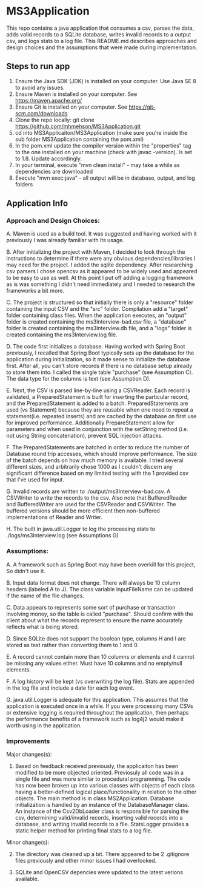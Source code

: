 # MS3Application

This repo contains a java application that consumes a csv, parses the data, adds valid records to a SQLite database, writes invalid records to a output csv, and logs stats to a log file. This README.md describes approaches and design choices and the assumptions that were made during implementation.

## Steps to run app

1.  Ensure the Java SDK (JDK) is installed on your computer. Use Java SE 8 to avoid any issues.
2.  Ensure Maven is installed on your computer. See https://maven.apache.org/
3.  Ensure Git is installed on your computer. See https://git-scm.com/downloads
4.  Clone the repo locally: git clone https://github.com/mhmehson/MS3Application.git
5.  cd into MS3Applicaiton/MS3Application (make sure you're inside the sub folder MS3Application containing the pom.xml)
6.  In the pom.xml update the compiler version within the "properties" tag to the one installed on your machine (check with javac -version). Is set to 1.8. Update accordingly.
7.  In your terminal, execute "mvn clean install" - may take a while as dependencies are downloaded
8.  Execute "mvn exec:java" - all output will be in database, output, and log folders

## Application Info

### Approach and Design Choices:

A. Maven is used as a build tool. It was suggested and having worked with it previously I was already familiar with its usage.

B. After initializing the project with Maven, I decided to look through the instructions to determine if there were any obvious dependencies/libraries I may need for the project. I added the sqlite dependency. After researching csv parsers I chose opencsv as it appeared to be widely used and appeared to be easy to use as well. At this point I put off adding a logging framework as is was something I didn't need immediately and I needed to research the frameworks a bit more.

C. The project is structured so that initially there is only a "resource" folder containing the input CSV and the "src" folder. Compilation add a "target" folder containing class files. When the application executes, an "output" folder is created containing the ms3Interview-bad.csv file, a "database" folder is created containing the ms3Interview.db file, and a "logs" folder is created containing the ms3Interview.log file.

D. The code first initializes a database. Having worked with Spring Boot previously, I recalled that Spring Boot typically sets up the database for the application during initialization, so it made sense to initialize the database first. After all, you can't store records if there is no database setup already to store them into. I called the single table "purchase" (see Assumption C). The data type for the columns is text (see Assumption D).

E. Next, the CSV is parsed line-by-line using a CSVReader. Each record is validated, a PreparedStatement is built for inserting the particular record, and the PreparedStatement is added to a batch. PreparedStatements are used (vs Statement) because they are reusable when one need to repeat a statement(i.e. repeated inserts) and are cached by the database on first use for improved performance. Additionally PrepareStatement allow for parameters and when used in conjunction with the setString method (i.e. not using String concatenation), prevent SQL injection attacks.

F. The PreparedStatements are batched in order to reduce the number of Database round trip accesses, which should improve performance. The size of the batch depends on how much memory is available. I tried several different sizes, and arbitrarily chose 1000 as I couldn't discern any significant difference based on my limited testing with the 1 provided csv that I've used for input.

G. Invalid records are written to ./output/ms3Interview-bad.csv. A CSVWriter to write the records to the csv. Also note that BufferedReader and BufferedWriter are used for the CSVReader and CSVWriter. The buffered versions should be more efficient then non-buffered implementations of Reader and Writer.

H. The built in java.util.Logger to log the processing stats to ./logs/ms3Interview.log (see Assumptions G)

### Assumptions:

A. A framework such as Spring Boot may have been overkill for this project, So didn't use it.

B. Input data format does not change. There will always be 10 column headers (labeled A to J). The class variable inputFileName can be updated if the name of the file changes.

C. Data appears to represents some sort of purchase or transaction involving money, so the table is called "purchase". Should confirm with the client about what the records represent to ensure the name accurately reflects what is being stored.

D. Since SQLite does not support the boolean type, columns H and I are stored as text rather than converting them to 1 and 0.

E. A record cannot contain more than 10 columns or elements and it cannot be missing any values either. Must have 10 columns and no empty/null elements.

F. A log history will be kept (vs overwriting the log file). Stats are appended in the log file and include a date for each log event.

G. java.util.Logger is adequate for this application. This assumes that the application is executed once in a while. If you were processing many CSVs or extensive logging is required throughout the application, then perhaps the performance benefits of a framework such as log4j2 would make it worth using in the application.

### Improvements

Major changes(s):

1. Based on feedback received previously, the applicaiton has been modified to be more objected oriented. Previosuly all code was in a single file and was more similar to procedural programming. The code has now been broken up into various classes with objects of each class having a better-defined logical place/functionality in relation to the other objects. The main method is in class MS2Application. Database initialization is handled by an instance of the DatabaseManager class. An instance of the Csv2DbLoader class is responsible for parsing the csv, determining valid/invalid records, inserting valid records into a database, and writing invalid records to a file. StatsLogger provides a static helper method for printing final stats to a log file.

Minor change(s):

2. The directory was cleaned up a bit. There appeared to be 2 .gitignore files previously and other minor issues I had overlooked.

3. SQLite and OpenCSV depencies were updated to the latest verions available.
